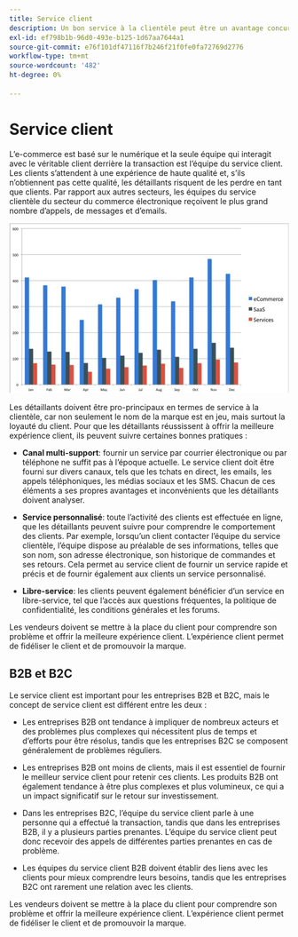 ```yaml
---
title: Service client
description: Un bon service à la clientèle peut être un avantage concurrentiel dans l'espace du commerce électronique.
exl-id: ef798b1b-96d0-493e-b125-1d67aa7644a1
source-git-commit: e76f101df47116f7b246f21f0fe0fa72769d2776
workflow-type: tm+mt
source-wordcount: '482'
ht-degree: 0%

---
```


# Service client

L’e-commerce est basé sur le numérique et la seule équipe qui interagit avec le véritable client derrière la transaction est l’équipe du service client. Les clients s’attendent à une expérience de haute qualité et, s’ils n’obtiennent pas cette qualité, les détaillants risquent de les perdre en tant que clients. Par rapport aux autres secteurs, les équipes du service clientèle du secteur du commerce électronique reçoivent le plus grand nombre d’appels, de messages et d’emails.

![Graphique à barres du service client](../../assets/playbooks/customer-service-chart.png)

Les détaillants doivent être pro-principaux en termes de service à la clientèle, car non seulement le nom de la marque est en jeu, mais surtout la loyauté du client. Pour que les détaillants réussissent à offrir la meilleure expérience client, ils peuvent suivre certaines bonnes pratiques :

- **Canal multi-support**: fournir un service par courrier électronique ou par téléphone ne suffit pas à l’époque actuelle. Le service client doit être fourni sur divers canaux, tels que les tchats en direct, les emails, les appels téléphoniques, les médias sociaux et les SMS. Chacun de ces éléments a ses propres avantages et inconvénients que les détaillants doivent analyser.

- **Service personnalisé**: toute l’activité des clients est effectuée en ligne, que les détaillants peuvent suivre pour comprendre le comportement des clients. Par exemple, lorsqu’un client contacter l’équipe du service clientèle, l’équipe dispose au préalable de ses informations, telles que son nom, son adresse électronique, son historique de commandes et ses retours. Cela permet au service client de fournir un service rapide et précis et de fournir également aux clients un service personnalisé.

- **Libre-service**: les clients peuvent également bénéficier d’un service en libre-service, tel que l’accès aux questions fréquentes, la politique de confidentialité, les conditions générales et les forums.

Les vendeurs doivent se mettre à la place du client pour comprendre son problème et offrir la meilleure expérience client. L’expérience client permet de fidéliser le client et de promouvoir la marque.

## B2B et B2C

Le service client est important pour les entreprises B2B et B2C, mais le concept de service client est différent entre les deux :

- Les entreprises B2B ont tendance à impliquer de nombreux acteurs et des problèmes plus complexes qui nécessitent plus de temps et d’efforts pour être résolus, tandis que les entreprises B2C se composent généralement de problèmes réguliers.

- Les entreprises B2B ont moins de clients, mais il est essentiel de fournir le meilleur service client pour retenir ces clients. Les produits B2B ont également tendance à être plus complexes et plus volumineux, ce qui a un impact significatif sur le retour sur investissement.

- Dans les entreprises B2C, l’équipe du service client parle à une personne qui a effectué la transaction, tandis que dans les entreprises B2B, il y a plusieurs parties prenantes. L’équipe du service client peut donc recevoir des appels de différentes parties prenantes en cas de problème.

- Les équipes du service client B2B doivent établir des liens avec les clients pour mieux comprendre leurs besoins, tandis que les entreprises B2C ont rarement une relation avec les clients.

Les vendeurs doivent se mettre à la place du client pour comprendre son problème et offrir la meilleure expérience client. L’expérience client permet de fidéliser le client et de promouvoir la marque.
